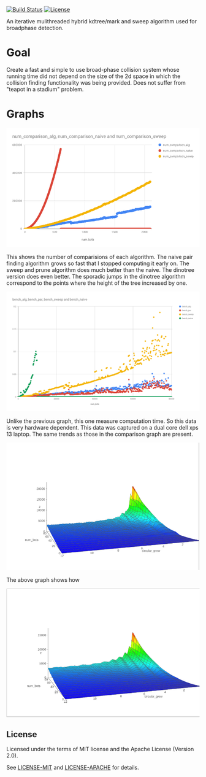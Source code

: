 [![Build Status](https://travis-ci.org/tiby312/collie.svg?branch=master)](https://travis-ci.org/tiby312/collie)
[![License](https://img.shields.io/badge/license-MIT%2FApache--2.0-blue.svg)](https://github.com/tiby312/collie)

An iterative mulithreaded hybrid kdtree/mark and sweep algorithm used for broadphase detection.


# Goal
Create a fast and simple to use broad-phase collision system whose running time did not depend on the size of the 2d space
in which the collision finding functionality was being provided. Does not suffer from "teapot in a stadium" problem.


# Graphs



![chart](./docs/assets/theory.png)

This shows the number of comparisions of each algorithm. The naive pair finding algorithm grows so fast that I stopped computing it early on. The sweep and prune algorithm does much better than the naive. The dinotree version does even better. The sporadic jumps in the dinotree algorithm correspond to the points where the height of the tree increased by one.


![chart](./docs/assets/bench.png)

Unlike the previous graph, this one measure computation time. So this data is very hardware dependent. This data was captured on a dual core dell xps 13 laptop. The same trends as those in the comparison graph are present.






![chart](./docs/assets/tree3d.png)

The above graph shows how


![chart](./docs/assets/sweep3d.png)


## License

Licensed under the terms of MIT license and the Apache License (Version 2.0).

See [LICENSE-MIT](LICENSE-MIT) and [LICENSE-APACHE](LICENSE-APACHE) for details.

